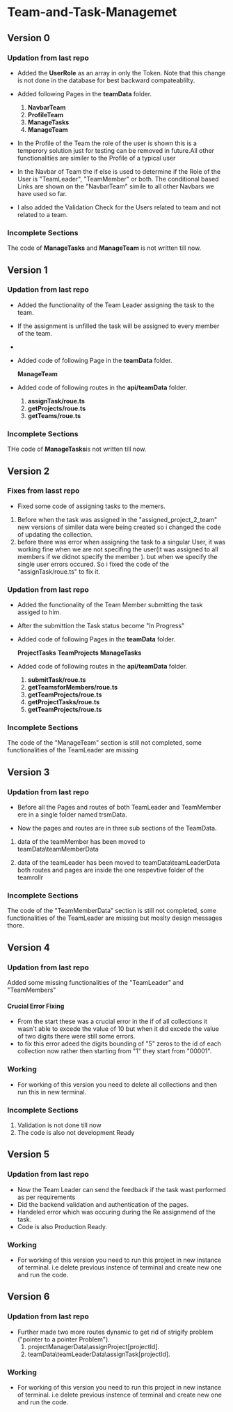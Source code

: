 # Team-and-Task-Managemet
## Version 0

### Updation from last repo

- Added the **UserRole** as an array in only the Token. Note that this change is not done in the database for best backward compateablilty.
- Added following Pages in the **teamData** folder.

  1. **NavbarTeam**
  2. **ProfileTeam**
  3. **ManageTasks**
  4. **ManageTeam**

- In the Profile of the Team the role of the user is shown this is a temperory solution just for testing can be removed in future.All other functionalities are similer to the Profile of a typical user
- In the Navbar of Team the if else is used to determine if the Role of the User is "TeamLeader", "TeamMember" or both. The conditional based Links are shown on the "NavbarTeam" simile to all other Navbars we have used so far.
- I also added the Validation Check for the Users related to team and not related to a team.

### Incomplete Sections

The code of **ManageTasks** and **ManageTeam** is not written till now.
## Version 1

### Updation from last repo

- Added the functionality of the Team Leader assigning the task to the team.
- If the assignment is unfilled the task will be assigned to every member of the team.
-
- Added code of following Page in the **teamData** folder.

  **ManageTeam**

- Added code of following routes in the **api/teamData** folder.

  1.  **assignTask/roue.ts**
  2.  **getProjects/roue.ts**
  3.  **getTeams/roue.ts**

### Incomplete Sections

THe code of **ManageTasks**is not written till now.
## Version 2

### Fixes from lasst repo

- Fixed some code of assigning tasks to the memers.

1. Before when the task was assigned in the "assigned_project_2_team" new versions of similer data were being created so i changed the code of updating the collection.
2. before there was error when assigning the task to a singular User, it was working fine when we are not specifing the user(it was assigned to all members if we didnot specify the member ). but when we specify the single user errors occured. So i fixed the code of the "assignTask/roue.ts" to fix it.

### Updation from last repo

- Added the functionality of the Team Member submitting the task assiged to him.
- After the submittion the Task status become "In Progress"
- Added code of following Pages in the **teamData** folder.

  **ProjectTasks**
  **TeamProjects**
  **ManageTasks**

- Added code of following routes in the **api/teamData** folder.

  1.  **submitTask/roue.ts**
  2.  **getTeamsforMembers/roue.ts**
  3.  **getTeamProjects/roue.ts**
  4.  **getProjectTasks/roue.ts**
  5.  **getTeamProjects/roue.ts**

### Incomplete Sections

The code of the "ManageTeam" section is still not completed, some functionalities of the TeamLeader are missing
## Version 3

### Updation from last repo

- Before all the Pages and routes of both TeamLeader and TeamMember ere in a single folder named trsmData.

- Now the pages and routes are in three sub sections of the TeamData.

1. data of the teamMember has been moved to teamData\teamMemberData

1. data of the teamLeader has been moved to teamData\teamLeaderData
   both routes and pages are inside the one respevtive folder of the teamrollr

### Incomplete Sections

The code of the "TeamMemberData" section is still not completed, some functionalities of the TeamLeader are missing but moslty design messages thore.
## Version 4

### Updation from last repo

Added some missing functionalities of the "TeamLeader" and "TeamMembers"

#### Crucial Error Fixing

- From the start these was a crucial error in the if of all collections it wasn't able to excede the value of 10 but when it did excede the value of two digits there were still some errors.
- to fix this error adeed the digits bounding of "5" zeros to the id of each collection now rather then starting from "1" they start from "00001".
### Working
- For working of this version you need to delete all collections and then run this in new terminal.
### Incomplete Sections

1. Validation is not done till now
2. The code is also not development Ready

## Version 5

### Updation from last repo

- Now the Team Leader can send the feedback if the task wast performed as per requirements
- Did the backend validation and authentication of the pages.
- Handeled error which was occuring during the Re assignmend of the task.
- Code is also Production Ready.
### Working
- For working of this version you need to run this project in new instance of terminal. i.e delete previous instence of terminal and create new one and run the code.
## Version 6

### Updation from last repo
- Further made two more routes dynamic to get rid of strigify problem ("pointer to a pointer Problem").
  1. projectManagerData\assignProject\[projectId].
  2. teamData\teamLeaderData\assignTask\[projectId].
### Working
- For working of this version you need to run this project in new instance of terminal. i.e delete previous instence of terminal and create new one and run the code.


